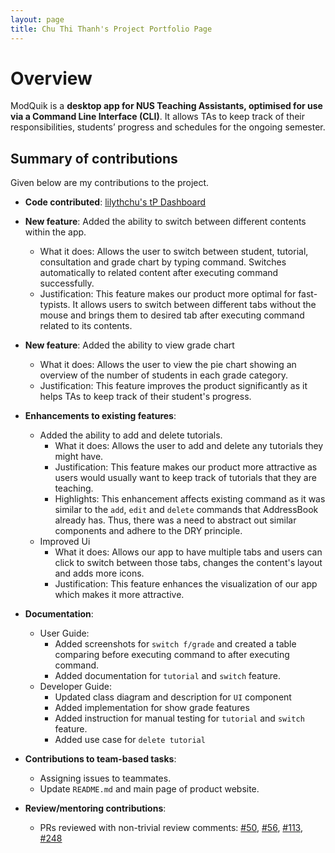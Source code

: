 ```yaml
---
layout: page
title: Chu Thi Thanh's Project Portfolio Page
---
```


# Overview

ModQuik is a **desktop app for NUS Teaching Assistants, optimised for use via a Command Line Interface (CLI)**.
It allows TAs to keep track of their responsibilities, students’ progress and schedules for the ongoing semester.

## Summary of contributions
Given below are my contributions to the project.

* **Code contributed**: [lilythchu's tP Dashboard](https://nus-cs2103-ay2223s1.github.io/tp-dashboard/?search=lilythchu&breakdown=true)

* **New feature**: Added the ability to switch between different contents within the app.
    * What it does: Allows the user to switch between student, tutorial, consultation and grade chart by typing command. Switches automatically to related content after executing command successfully.
    * Justification: This feature makes our product more optimal for fast-typists. It allows users to switch between different tabs without the mouse and brings them to desired tab after executing command related to its contents.

* **New feature**: Added the ability to view grade chart
    * What it does: Allows the user to view the pie chart showing an overview of the number of students in each grade category.
    * Justification: This feature improves the product significantly as it helps TAs to keep track of their student's progress.

* **Enhancements to existing features**:
    * Added the ability to add and delete tutorials.
        * What it does: Allows the user to add and delete any tutorials they might have.
        * Justification: This feature makes our product more attractive as users would usually want to keep track of tutorials that they are teaching.
        * Highlights: This enhancement affects existing command as it was similar to the `add`, `edit` and `delete` commands that AddressBook already has.
          Thus, there was a need to abstract out similar components and adhere to the DRY principle.
    * Improved Ui
        * What it does: Allows our app to have multiple tabs and users can click to switch between those tabs, changes the content's layout and adds more icons.
        * Justification: This feature enhances the visualization of our app which makes it more attractive.

* **Documentation**:
    * User Guide:
        * Added screenshots for `switch f/grade` and created a table comparing before executing command to after executing command.
        * Added documentation for `tutorial` and `switch` feature.
    * Developer Guide:
        * Updated class diagram and description for `UI` component
        * Added implementation for show grade features
        * Added instruction for manual testing for `tutorial` and `switch` feature.
        * Added use case for `delete tutorial`
      
* **Contributions to team-based tasks**:
    * Assigning issues to teammates.
    * Update `README.md` and main page of product website.

* **Review/mentoring contributions**:
    * PRs reviewed with non-trivial review comments: [#50](https://github.com/AY2223S1-CS2103T-W17-3/tp/pull/50), [#56](https://github.com/AY2223S1-CS2103T-W17-3/tp/pull/56#discussion_r992426482), [#113](https://github.com/AY2223S1-CS2103T-W17-3/tp/pull/113), [#248](https://github.com/AY2223S1-CS2103T-W17-3/tp/pull/248)
